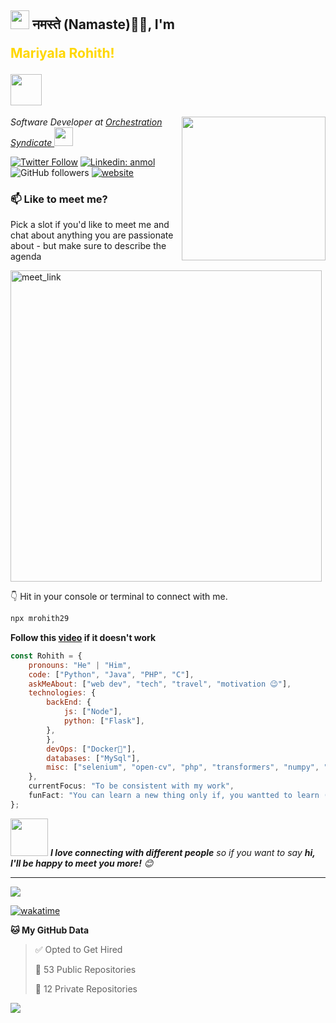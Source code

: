 <h2><img src="https://emojis.slackmojis.com/emojis/images/1531849430/4246/blob-sunglasses.gif?1531849430" width="30"/> नमस्ते (Namaste)🙏🏻, I'm <p style="color: #FFD700;">Mariyala Rohith!</p> <img src="https://media.giphy.com/media/12oufCB0MyZ1Go/giphy.gif" width="50"></h2>

<img align='right' src="https://media.giphy.com/media/M9gbBd9nbDrOTu1Mqx/giphy.gif" width="230">

<p><em>Software Developer at <a href="https://orchestrationsyndicate.com/">Orchestration Syndicate
</a><img src="https://media.giphy.com/media/WUlplcMpOCEmTGBtBW/giphy.gif" width="30"> 
</em></p>

[![Twitter Follow](https://img.shields.io/twitter/follow/mrohith29?label=Follow)](https://twitter.com/intent/follow?screen_name=mrohith29)
[![Linkedin: anmol](https://img.shields.io/badge/-mariyalarohith-blue?style=flat-square&logo=Linkedin&logoColor=white&link=https://www.linkedin.com/in/anmol-p-singh/)](https://www.linkedin.com/in/mariyala-rohith/)
![GitHub followers](https://img.shields.io/github/followers/mrohith29?label=Follow&style=social)
[![website](https://img.shields.io/badge/Website-46a2f1.svg?&style=flat-square&logo=Google-Chrome&logoColor=white&link=https://rohithmariyala.netlify.app/)](https://rohithmariyala.netlify.app/)


### 📫 Like to meet me?

Pick a slot if you'd like to meet me and chat about anything you are passionate about - but make sure to describe the agenda

<a href="https://calendly.com/mariyalarohith29/30min" target="_blank"><img width="498" alt="meet_link" src="https://user-images.githubusercontent.com/15426564/144297439-f530f383-e73e-41e0-9914-a9b7d3f432e5.png"></a>

👇 Hit in your console or terminal to connect with me.

```bash
npx mrohith29
```

**Follow this [video](./tutorial_sec.mp4) if it doesn't work**

```javascript
const Rohith = {
    pronouns: "He" | "Him",
    code: ["Python", "Java", "PHP", "C"],
    askMeAbout: ["web dev", "tech", "travel", "motivation 😉"],
    technologies: {
        backEnd: {
            js: ["Node"],
            python: ["Flask"],
        },
        },
        devOps: ["Docker🐳"],
        databases: ["MySql"],
        misc: ["selenium", "open-cv", "php", "transformers", "numpy", "pandas"]
    },
    currentFocus: "To be consistent with my work",
    funFact: "You can learn a new thing only if, you wantted to learn (cring**3)" 
};
```

<img src="https://media.giphy.com/media/LnQjpWaON8nhr21vNW/giphy.gif" width="60"> <em><b>I love connecting with different people</b> so if you want to say <b>hi, I'll be happy to meet you more!</b> 😊</em>

---
<!--START_SECTION:waka-->

![](https://komarev.com/ghpvc/?username=mrohith29&label=PROFILE+VIEWS)

[![wakatime](https://wakatime.com/badge/user/451cc8bf-5caa-4a73-994a-c86238c69e56.svg)](https://wakatime.com/@451cc8bf-5caa-4a73-994a-c86238c69e56)



**🐱 My GitHub Data** 

> ✅ Opted to Get Hired
 > 
> 📜 53 Public Repositories 
 > 
> 🔑 12 Private Repositories 
 > 


<!--END_SECTION:waka-->
<a href="https://wakatime.com"><img src="https://wakatime.com/share/@mrohith29/548dc3a9-9f43-4fef-a0d8-331a96a699ae.png" /></a>
